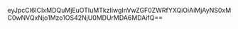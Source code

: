 eyJpcCI6ICIxMDQuMjEuOTIuMTkzIiwgInVwZGF0ZWRfYXQiOiAiMjAyNS0xMC0wNVQxNjo1Mzo1OS42NjU0MDUrMDA6MDAifQ==
